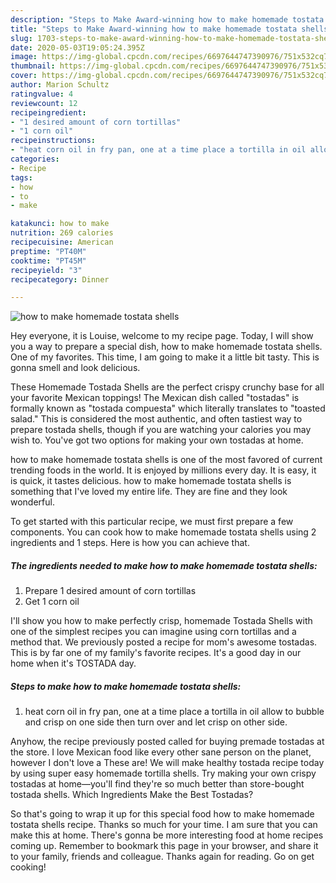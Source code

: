 ```yaml
---
description: "Steps to Make Award-winning how to make homemade tostata shells"
title: "Steps to Make Award-winning how to make homemade tostata shells"
slug: 1703-steps-to-make-award-winning-how-to-make-homemade-tostata-shells
date: 2020-05-03T19:05:24.395Z
image: https://img-global.cpcdn.com/recipes/6697644747390976/751x532cq70/how-to-make-homemade-tostata-shells-recipe-main-photo.jpg
thumbnail: https://img-global.cpcdn.com/recipes/6697644747390976/751x532cq70/how-to-make-homemade-tostata-shells-recipe-main-photo.jpg
cover: https://img-global.cpcdn.com/recipes/6697644747390976/751x532cq70/how-to-make-homemade-tostata-shells-recipe-main-photo.jpg
author: Marion Schultz
ratingvalue: 4
reviewcount: 12
recipeingredient:
- "1 desired amount of corn tortillas"
- "1 corn oil"
recipeinstructions:
- "heat corn oil in fry pan, one at a time place a tortilla in oil allow to bubble and crisp on one side then turn over and let crisp on other side."
categories:
- Recipe
tags:
- how
- to
- make

katakunci: how to make 
nutrition: 269 calories
recipecuisine: American
preptime: "PT40M"
cooktime: "PT45M"
recipeyield: "3"
recipecategory: Dinner

---
```



![how to make homemade tostata shells](https://img-global.cpcdn.com/recipes/6697644747390976/751x532cq70/how-to-make-homemade-tostata-shells-recipe-main-photo.jpg)

Hey everyone, it is Louise, welcome to my recipe page. Today, I will show you a way to prepare a special dish, how to make homemade tostata shells. One of my favorites. This time, I am going to make it a little bit tasty. This is gonna smell and look delicious.

These Homemade Tostada Shells are the perfect crispy crunchy base for all your favorite Mexican toppings! The Mexican dish called &#34;tostadas&#34; is formally known as &#34;tostada compuesta&#34; which literally translates to &#34;toasted salad.&#34; This is considered the most authentic, and often tastiest way to prepare tostada shells, though if you are watching your calories you may wish to. You&#39;ve got two options for making your own tostadas at home.

how to make homemade tostata shells is one of the most favored of current trending foods in the world. It is enjoyed by millions every day. It is easy, it is quick, it tastes delicious. how to make homemade tostata shells is something that I've loved my entire life. They are fine and they look wonderful.


To get started with this particular recipe, we must first prepare a few components. You can cook how to make homemade tostata shells using 2 ingredients and 1 steps. Here is how you can achieve that.

<!--inarticleads1-->

##### The ingredients needed to make how to make homemade tostata shells:

1. Prepare 1 desired amount of corn tortillas
1. Get 1 corn oil


I&#39;ll show you how to make perfectly crisp, homemade Tostada Shells with one of the simplest recipes you can imagine using corn tortillas and a method that. We previously posted a recipe for mom&#39;s awesome tostadas. This is by far one of my family&#39;s favorite recipes. It&#39;s a good day in our home when it&#39;s TOSTADA day. 

<!--inarticleads2-->

##### Steps to make how to make homemade tostata shells:

1. heat corn oil in fry pan, one at a time place a tortilla in oil allow to bubble and crisp on one side then turn over and let crisp on other side.


Anyhow, the recipe previously posted called for buying premade tostadas at the store. I love Mexican food like every other sane person on the planet, however I don&#39;t love a These are! We will make healthy tostada recipe today by using super easy homemade tortilla shells. Try making your own crispy tostadas at home—you&#39;ll find they&#39;re so much better than store-bought tostada shells. Which Ingredients Make the Best Tostadas? 

So that's going to wrap it up for this special food how to make homemade tostata shells recipe. Thanks so much for your time. I am sure that you can make this at home. There's gonna be more interesting food at home recipes coming up. Remember to bookmark this page in your browser, and share it to your family, friends and colleague. Thanks again for reading. Go on get cooking!
